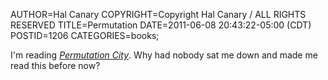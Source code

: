 AUTHOR=Hal Canary
COPYRIGHT=Copyright Hal Canary / ALL RIGHTS RESERVED
TITLE=Permutation
DATE=2011-06-08 20:43:22-05:00 (CDT)
POSTID=1206
CATEGORIES=books;

I'm reading [_Permutation City_](/isbn/?006105481X/Permutation+City). Why had nobody sat me down and made me read this before now?
